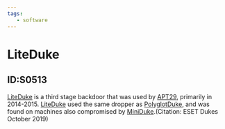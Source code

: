 ```yaml
---
tags:
   - software
---
```

# LiteDuke
## ID:S0513
[LiteDuke](software/S0513) is a third stage backdoor that was used by [APT29](groups/G0016), primarily in 2014-2015. [LiteDuke](software/S0513) used the same dropper as [PolyglotDuke](software/S0518), and was found on machines also compromised by [MiniDuke](software/S0051).(Citation: ESET Dukes October 2019)
